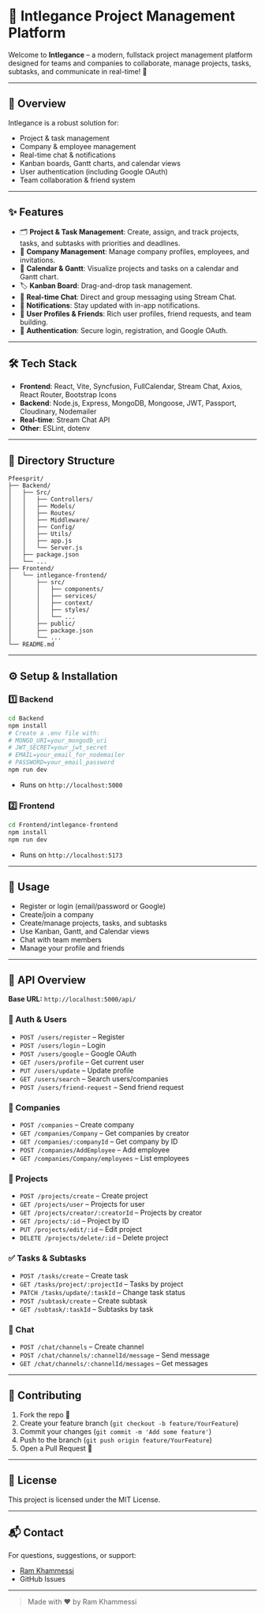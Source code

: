 # 🚀 Intlegance Project Management Platform

Welcome to **Intlegance** – a modern, fullstack project management platform designed for teams and companies to collaborate, manage projects, tasks, subtasks, and communicate in real-time! 🌟

---

## 📝 Overview
Intlegance is a robust solution for:
- Project & task management
- Company & employee management
- Real-time chat & notifications
- Kanban boards, Gantt charts, and calendar views
- User authentication (including Google OAuth)
- Team collaboration & friend system

---

## ✨ Features
- 🗂️ **Project & Task Management**: Create, assign, and track projects, tasks, and subtasks with priorities and deadlines.
- 🏢 **Company Management**: Manage company profiles, employees, and invitations.
- 📅 **Calendar & Gantt**: Visualize projects and tasks on a calendar and Gantt chart.
- 🏷️ **Kanban Board**: Drag-and-drop task management.
- 💬 **Real-time Chat**: Direct and group messaging using Stream Chat.
- 🔔 **Notifications**: Stay updated with in-app notifications.
- 👥 **User Profiles & Friends**: Rich user profiles, friend requests, and team building.
- 🔐 **Authentication**: Secure login, registration, and Google OAuth.

---

## 🛠️ Tech Stack
- **Frontend**: React, Vite, Syncfusion, FullCalendar, Stream Chat, Axios, React Router, Bootstrap Icons
- **Backend**: Node.js, Express, MongoDB, Mongoose, JWT, Passport, Cloudinary, Nodemailer
- **Real-time**: Stream Chat API
- **Other**: ESLint, dotenv

---

## 📁 Directory Structure
```
Pfeesprit/
├── Backend/
│   ├── Src/
│   │   ├── Controllers/
│   │   ├── Models/
│   │   ├── Routes/
│   │   ├── Middleware/
│   │   ├── Config/
│   │   ├── Utils/
│   │   ├── app.js
│   │   └── Server.js
│   ├── package.json
│   └── ...
├── Frontend/
│   └── intlegance-frontend/
│       ├── src/
│       │   ├── components/
│       │   ├── services/
│       │   ├── context/
│       │   ├── styles/
│       │   └── ...
│       ├── public/
│       ├── package.json
│       └── ...
└── README.md
```

---

## ⚙️ Setup & Installation

### 1️⃣ Backend
```bash
cd Backend
npm install
# Create a .env file with:
# MONGO_URI=your_mongodb_uri
# JWT_SECRET=your_jwt_secret
# EMAIL=your_email_for_nodemailer
# PASSWORD=your_email_password
npm run dev
```
- Runs on `http://localhost:5000`

### 2️⃣ Frontend
```bash
cd Frontend/intlegance-frontend
npm install
npm run dev
```
- Runs on `http://localhost:5173`

---

## 🚦 Usage
- Register or login (email/password or Google)
- Create/join a company
- Create/manage projects, tasks, and subtasks
- Use Kanban, Gantt, and Calendar views
- Chat with team members
- Manage your profile and friends

---

## 📡 API Overview
**Base URL:** `http://localhost:5000/api/`

### 🔑 Auth & Users
- `POST /users/register` – Register
- `POST /users/login` – Login
- `POST /users/google` – Google OAuth
- `GET /users/profile` – Get current user
- `PUT /users/update` – Update profile
- `GET /users/search` – Search users/companies
- `POST /users/friend-request` – Send friend request

### 🏢 Companies
- `POST /companies` – Create company
- `GET /companies/Company` – Get companies by creator
- `GET /companies/:companyId` – Get company by ID
- `POST /companies/AddEmployee` – Add employee
- `GET /companies/Company/employees` – List employees

### 📁 Projects
- `POST /projects/create` – Create project
- `GET /projects/user` – Projects for user
- `GET /projects/creator/:creatorId` – Projects by creator
- `GET /projects/:id` – Project by ID
- `PUT /projects/edit/:id` – Edit project
- `DELETE /projects/delete/:id` – Delete project

### ✅ Tasks & Subtasks
- `POST /tasks/create` – Create task
- `GET /tasks/project/:projectId` – Tasks by project
- `PATCH /tasks/update/:taskId` – Change task status
- `POST /subtask/create` – Create subtask
- `GET /subtask/:taskId` – Subtasks by task

### 💬 Chat
- `POST /chat/channels` – Create channel
- `POST /chat/channels/:channelId/message` – Send message
- `GET /chat/channels/:channelId/messages` – Get messages

---

## 🤝 Contributing
1. Fork the repo 🍴
2. Create your feature branch (`git checkout -b feature/YourFeature`)
3. Commit your changes (`git commit -m 'Add some feature'`)
4. Push to the branch (`git push origin feature/YourFeature`)
5. Open a Pull Request 🚀

---

## 📄 License
This project is licensed under the MIT License.

---

## 📬 Contact
For questions, suggestions, or support:
- [Ram Khammessi](mailto:ram.khammessi@esprit.tn)
- GitHub Issues

---

> Made with ❤️ by Ram Khammessi